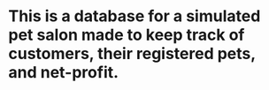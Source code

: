 # This is a database for a simulated pet salon made to keep track of customers, their registered pets, and net-profit.

